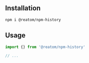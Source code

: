 ## Installation

```sh
npm i @reatom/npm-history
```

## Usage

```ts
import {} from '@reatom/npm-history'

// ...
```
